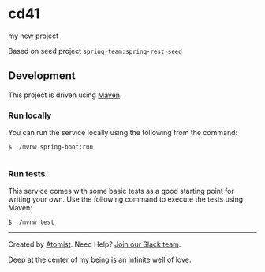 # cd41   
my new project

Based on seed project `spring-team:spring-rest-seed`
 
## Development     

This project is driven using [Maven][mvn].
 
[mvn]: https://maven.apache.org/

### Run locally

You can run the service locally using the following from the command:
 
```
$ ./mvnw spring-boot:run
  
```     
    
### Run tests       

This service comes with some basic tests as a good starting
point for writing your own.  Use the following command to execute the
tests using Maven:

```
$ ./mvnw test
```

---
Created by [Atomist][atomist].
Need Help?  [Join our Slack team][slack].

[atomist]: https://www.atomist.com/
[slack]: https://join.atomist.com/

Deep at the center of my being is an infinite well of love.

